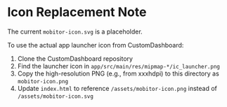 # Icon Replacement Note

The current `mobitor-icon.svg` is a placeholder. 

To use the actual app launcher icon from CustomDashboard:
1. Clone the CustomDashboard repository
2. Find the launcher icon in `app/src/main/res/mipmap-*/ic_launcher.png`
3. Copy the high-resolution PNG (e.g., from xxxhdpi) to this directory as `mobitor-icon.png`
4. Update `index.html` to reference `/assets/mobitor-icon.png` instead of `/assets/mobitor-icon.svg`
